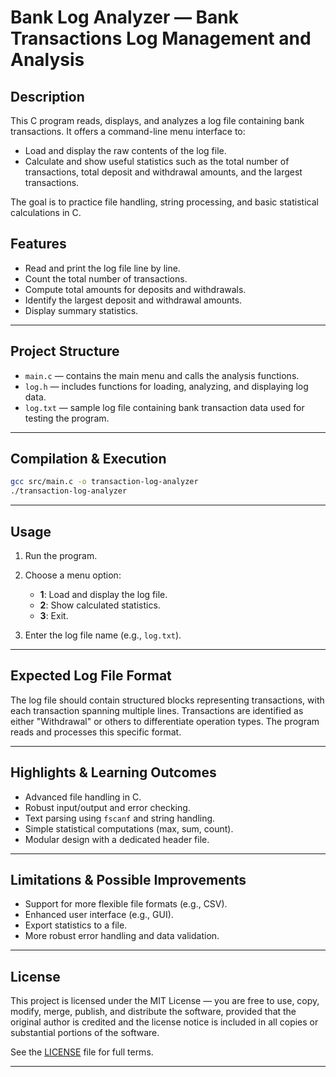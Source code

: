 
# Bank Log Analyzer  — Bank Transactions Log Management and Analysis

## Description

This C program reads, displays, and analyzes a log file containing bank transactions. It offers a command-line menu interface to:

 - Load and display the raw contents of the log file.
 - Calculate and show useful statistics such as the total number of transactions, total deposit and withdrawal amounts, and the largest transactions.

The goal is to practice file handling, string processing, and basic statistical calculations in C.



## Features

* Read and print the log file line by line.
* Count the total number of transactions.
* Compute total amounts for deposits and withdrawals.
* Identify the largest deposit and withdrawal amounts.
* Display summary statistics.

---

## Project Structure

* `main.c` — contains the main menu and calls the analysis functions.
* `log.h` — includes functions for loading, analyzing, and displaying log data.
* `log.txt` — sample log file containing bank transaction data used for testing the program.
---

## Compilation & Execution

```bash
gcc src/main.c -o transaction-log-analyzer
./transaction-log-analyzer
```

---

## Usage

1. Run the program.
2. Choose a menu option:

   * **1**: Load and display the log file.
   * **2**: Show calculated statistics.
   * **3**: Exit.
3. Enter the log file name (e.g., `log.txt`).

---

## Expected Log File Format

The log file should contain structured blocks representing transactions, with each transaction spanning multiple lines. Transactions are identified as either "Withdrawal" or others to differentiate operation types. The program reads and processes this specific format.

---

## Highlights & Learning Outcomes

* Advanced file handling in C.
* Robust input/output and error checking.
* Text parsing using `fscanf` and string handling.
* Simple statistical computations (max, sum, count).
* Modular design with a dedicated header file.

---

## Limitations & Possible Improvements

* Support for more flexible file formats (e.g., CSV).
* Enhanced user interface (e.g., GUI).
* Export statistics to a file.
* More robust error handling and data validation.

---

## License


This project is licensed under the MIT License — you are free to use, copy, modify, merge, publish, and distribute the software, provided that the original author is credited and the license notice is included in all copies or substantial portions of the software.

See the [LICENSE](LICENSE) file for full terms.

---
